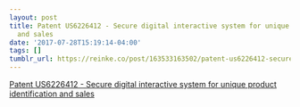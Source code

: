 ```yaml
---
layout: post
title: Patent US6226412 - Secure digital interactive system for unique product identification
  and sales
date: '2017-07-28T15:19:14-04:00'
tags: []
tumblr_url: https://reinke.co/post/163533163502/patent-us6226412-secure-digital-interactive
---
```

[Patent US6226412 - Secure digital interactive system for unique product identification and sales](https://www.google.com/patents/US6226412)  
